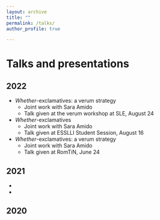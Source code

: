 ```yaml
---
layout: archive
title: ""
permalink: /talks/
author_profile: true

---
```


Talks and presentations
======

2022
----
- *Whether*-exclamatives: a verum strategy
  - Joint work with Sara Amido
  - Talk given at the verum workshop at SLE, August 24
- *Whether*-exclamatives
  - Joint work with Sara Amido
  - Talk given at ESSLLI Student Session, August 16
- *Whether*-exclamatives: a verum strategy
  - Joint work with Sara Amido
  - Talk given at RomTiN, June 24

2021
----
- 
-

2020
----

